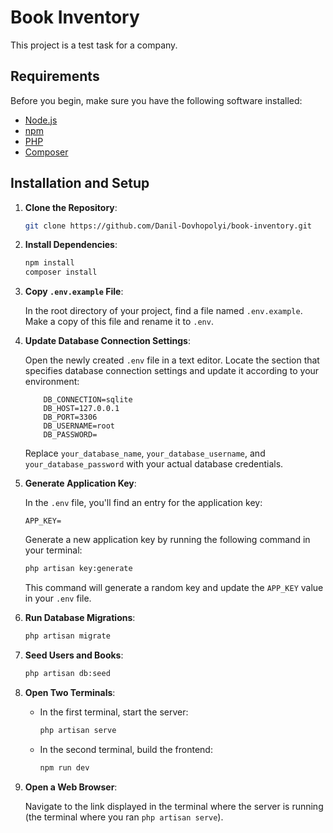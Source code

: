 # Book Inventory

This project is a test task for a company.

## Requirements

Before you begin, make sure you have the following software installed:

-   [Node.js](https://nodejs.org/)
-   [npm](https://www.npmjs.com/)
-   [PHP](https://www.php.net/)
-   [Composer](https://getcomposer.org/)

## Installation and Setup

1. **Clone the Repository**:

    ```bash
    git clone https://github.com/Danil-Dovhopolyi/book-inventory.git
    ```

2. **Install Dependencies**:

    ```bash
    npm install
    composer install
    ```

3. **Copy `.env.example` File**:

    In the root directory of your project, find a file named `.env.example`. Make a copy of this file and rename it to `.env`.

4. **Update Database Connection Settings**:

    Open the newly created `.env` file in a text editor. Locate the section that specifies database connection settings and update it according to your environment:

    ```dotenv
        DB_CONNECTION=sqlite
        DB_HOST=127.0.0.1
        DB_PORT=3306
        DB_USERNAME=root
        DB_PASSWORD=
    ```

    Replace `your_database_name`, `your_database_username`, and `your_database_password` with your actual database credentials.

5. **Generate Application Key**:

    In the `.env` file, you'll find an entry for the application key:

    ```dotenv
    APP_KEY=
    ```

    Generate a new application key by running the following command in your terminal:

    ```bash
    php artisan key:generate
    ```

    This command will generate a random key and update the `APP_KEY` value in your `.env` file.

6. **Run Database Migrations**:

    ```bash
    php artisan migrate
    ```

7. **Seed Users and Books**:

    ```bash
    php artisan db:seed
    ```

8. **Open Two Terminals**:

    - In the first terminal, start the server:

        ```bash
        php artisan serve
        ```

    - In the second terminal, build the frontend:

        ```bash
        npm run dev
        ```

9. **Open a Web Browser**:

    Navigate to the link displayed in the terminal where the server is running (the terminal where you ran `php artisan serve`).
